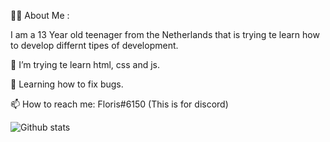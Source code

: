 
👩‍💻  About Me :

I am a 13 Year old teenager from the Netherlands that is trying te learn how to develop differnt tipes of development.

🔭 I’m trying te learn html, css and js.

🌱 Learning how to fix bugs.

📫 How to reach me: Floris#6150 (This is for discord)


![Github stats](https://github-readme-stats.vercel.app/api?username=Floris29)
